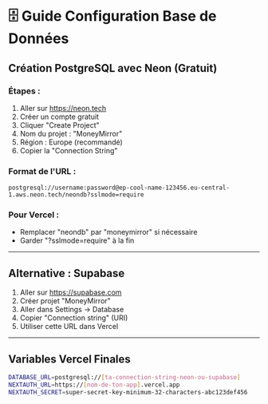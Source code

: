 # 🗄️ Guide Configuration Base de Données

## Création PostgreSQL avec Neon (Gratuit)

### Étapes :
1. Aller sur https://neon.tech
2. Créer un compte gratuit
3. Cliquer "Create Project"
4. Nom du projet : "MoneyMirror"
5. Région : Europe (recommandé)
6. Copier la "Connection String"

### Format de l'URL :
```
postgresql://username:password@ep-cool-name-123456.eu-central-1.aws.neon.tech/neondb?sslmode=require
```

### Pour Vercel :
- Remplacer "neondb" par "moneymirror" si nécessaire
- Garder "?sslmode=require" à la fin

---

## Alternative : Supabase

1. Aller sur https://supabase.com  
2. Créer projet "MoneyMirror"
3. Aller dans Settings → Database
4. Copier "Connection string" (URI)
5. Utiliser cette URL dans Vercel

---

## Variables Vercel Finales

```bash
DATABASE_URL=postgresql://[ta-connection-string-neon-ou-supabase]
NEXTAUTH_URL=https://[nom-de-ton-app].vercel.app
NEXTAUTH_SECRET=super-secret-key-minimum-32-characters-abc123def456
```
